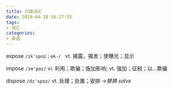 ```yaml
---
title: 六级词汇
date: 2019-04-18 16:17:53
tags:
- 词汇
categories:
- 英语
---
```




expose `/ɪk'spoz；ek-/ `  vt. 揭露，揭发；使曝光；显示

impose `/ɪm'poz/`  vi. 利用；欺骗；施加影响; vt. 强加；征税；以…欺骗

dispose ` /dɪ'spoz/ `  vt. 处理；处置；安排      *->替换 solve*

<!--more-->